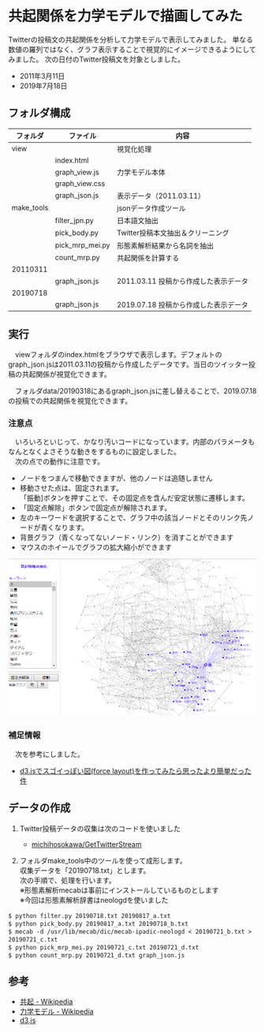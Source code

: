 # 共起関係を力学モデルで描画してみた

Twitterの投稿文の共起関係を分析して力学モデルで表示してみました。
単なる数値の羅列ではなく、グラフ表示することで視覚的にイメージできるようにしてみました。
次の日付のTwitter投稿文を対象としました。

- 2011年3月11日
- 2019年7月18日

## フォルダ構成

| フォルダ | ファイル | 内容 | 
|---|---|---|
| view | | 視覚化処理 |
| | index.html | |
| | graph_view.js | 力学モデル本体 |
| | graph_view.css | |
| | graph_json.js | 表示データ（2011.03.11） | 
| make_tools | | jsonデータ作成ツール | 
| | filter_jpn.py | 日本語文抽出 |
| | pick_body.py | Twitter投稿本文抽出＆クリーニング | 
| | pick_mrp_mei.py | 形態素解析結果から名詞を抽出 | 
| | count_mrp.py | 共起関係を計算する |
| 20110311 | | | 
| | graph_json.js | 2011.03.11 投稿から作成した表示データ |
| 20190718 | | |
| | graph_json.js | 2019.07.18 投稿から作成した表示データ |

## 実行

　viewフォルダのindex.htmlをブラウザで表示します。デフォルトのgraph_json.jsは2011.03.11の投稿から作成したデータです。当日のツイッター投稿の共起関係が視覚化できます。

　フォルダdata/20190318にあるgraph_json.jsに差し替えることで、2019.07.18の投稿での共起関係を視覚化できます。

### 注意点
　いろいろといじって、かなり汚いコードになっています。内部のパラメータもなんとなくよさそうな動きをするものに設定しました。  
　次の点での動作に注意です。
- ノードをつまんで移動できますが、他のノードは追随しません
- 移動させた点は、固定されます。  
「振動]ボタンを押すことで、その固定点を含んだ安定状態に遷移します。
- 「固定点解除」ボタンで固定点が解除されます。
- 左のキーワードを選択することで、グラフ中の該当ノードとそのリンク先ノードが青くなります。
- 背景グラフ（青くなってないノード・リンク）を消すことができます
- マウスのホイールでグラフの拡大縮小ができます

![サンプル](graph.png "サンプル")

### 補足情報
　次を参考にしました。
- [d3.jsでスゴイっぽい図(force layout)を作ってみたら思ったより簡単だった件](https://qiita.com/shoki_kitajima/items/34ad6e2209fde5b4dedc)


## データの作成

1. Twitter投稿データの収集は次のコードを使いました
    - [michihosokawa/GetTwitterStream](https://github.com/michihosokawa/GetTwitterStream)

2. フォルダmake_tools中のツールを使って成形します。  
    収集データを「20190718.txt」とします。  
    次の手順で、処理を行います。  
    ※形態素解析mecabは事前にインストールしているものとします  
    ※今回は形態素解析辞書はneologdを使いました

```shell:Sample
$ python filter.py 20190718.txt 20190817_a.txt
$ python pick_body.py 20190817_a.txt 20190718_b.txt
$ mecab -d /usr/lib/mecab/dic/mecab-ipadic-neologd < 20190721_b.txt > 20190721_c.txt
$ python pick_mrp_mei.py 20190721_c.txt 20190721_d.txt
$ python count_mrp.py 20190721_d.txt graph_json.js
```

## 参考
- [共起 - Wikipedia](https://ja.wikipedia.org/wiki/%E5%85%B1%E8%B5%B7)
- [力学モデル - Wikipedia](https://ja.wikipedia.org/wiki/%E5%8A%9B%E5%AD%A6%E3%83%A2%E3%83%87%E3%83%AB_(%E3%82%B0%E3%83%A9%E3%83%95%E6%8F%8F%E7%94%BB%E3%82%A2%E3%83%AB%E3%82%B4%E3%83%AA%E3%82%BA%E3%83%A0))
- [d3.js](https://d3js.org/)
